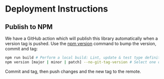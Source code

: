 # Deployment Instructions

## Publish to NPM

We have a GitHub action which will publish this library automatically when a version tag is pushed.
Use the [npm version](https://docs.npmjs.com/cli/v9/commands/npm-version) command to bump the version, commit and tag:

```bash
npm run build # Perform a local build: Lint, update & test type definitions, build JSDoc
npm version [major | minor | patch] --no-git-tag-version # Select one of the commands
```

Commit and tag, then push changes and the new tag to the remote.
